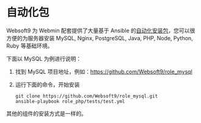 # 自动化包

Websoft9 为 Webmin 配套提供了大量基于 Ansible 的[自动化安装包](https://github.com/search?q=org%3AWebsoft9+role_)，您可以很方便的为服务器安装 MySQL, Nginx, PostgreSQL, Java, PHP, Node, Python, Ruby 等基础环境。  

下面以 MySQL 为例进行说明：

1. 找到 MySQL 项目地址，例如：https://github.com/Websoft9/role_mysql

2. 运行下面的命令，开始安装
   ```
   git clone https://github.com/Websoft9/role_mysql.git
   ansible-playbook role_php/tests/test.yml
   ```

其他的组件的安装方式是一样的。  